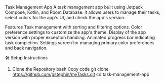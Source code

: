 Task Management App
A task management app built using Jetpack Compose, Kotlin, and Room Database. It allows users to manage their tasks, select colors for the app's UI, and check the app's version.

Features
Task management with sorting and filtering options.
Color preference settings to customize the app's theme.
Display of the app version with proper exception handling.
Animated progress bar indicating task completion.
Settings screen for managing primary color preferences and back navigation.


🛠 Setup Instructions
1. Clone the Repository
   bash
   Copy code
   git clone https://github.com/gstephin/myTasks.git
   cd task-management-app